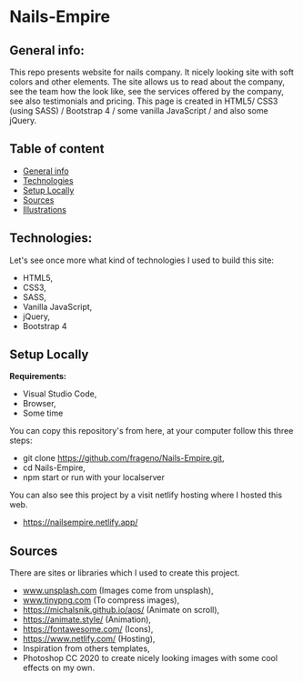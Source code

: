 # Nails-Empire

## General info:

This repo presents website for nails company. It nicely looking site with soft colors and other elements.
The site allows us to read about the company, see the team how the look like, see the services offered by the company, see also testimonials and pricing.
This page is created in HTML5/ CSS3 (using SASS) / Bootstrap 4 / some vanilla JavaScript / and also some jQuery.


## Table of content
* [General info](#general-info)
* [Technologies](#technologies)
* [Setup Locally](#setup-locally)
* [Sources](#sources)
* [Illustrations](#illustrations)

## Technologies:

Let's see once more what kind of technologies I used to build this site:

* HTML5,
* CSS3,
* SASS,
* Vanilla JavaScript,
* jQuery,
* Bootstrap 4

## Setup Locally
<b>Requirements:</b>

* Visual Studio Code,
* Browser,
* Some time

You can copy this repository's from here, at your computer follow this three steps:

* git clone https://github.com/frageno/Nails-Empire.git,
* cd Nails-Empire,
* npm start or run with your localserver 

You can also see this project by a visit netlify hosting where I hosted this web.

* https://nailsempire.netlify.app/


## Sources

There are sites or libraries which I used to create this project.

* www.unsplash.com (Images come from unsplash),
* www.tinypng.com (To compress images),
* https://michalsnik.github.io/aos/ (Animate on scroll),
* https://animate.style/ (Animation),
* https://fontawesome.com/ (Icons),
* https://www.netlify.com/ (Hosting),
* Inspiration from others templates,
* Photoshop CC 2020 to create nicely looking images with some cool effects on my own.


